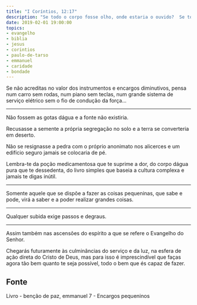```yaml
---
title: "I Coríntios, 12:17"
description: "Se todo o corpo fosse olho, onde estaria o ouvido?  Se todo ele fosse ouvido, onde o olfato? – Paulo"
date: 2019-02-01 19:00:00
topics: 
- evangelho
- biblia
- jesus
- corintios
- paulo-de-tarso
- emmanuel
- caridade
- bondade
---
```


Se não acreditas no valor dos instrumentos e encargos diminutivos, pensa num
carro sem rodas, num piano sem teclas, num grande sistema de serviço elétrico
sem o fio de condução da força... 

***

Não fossem as gotas dágua e a fonte não existiria.

Recusasse a semente a própria segregação no solo e a terra se converteria em
deserto.

Não se resignasse a pedra com o próprio anonimato nos alicerces e um edifício
seguro jamais se colocaria de pé.

Lembra-te da poção medicamentosa que te suprime a dor, do corpo dágua pura que
te dessedenta, do livro simples que baseia a cultura complexa e jamais te digas
inútil. 

***

Somente aquele que se dispõe a fazer as coisas pequeninas, que sabe e pode, virá
a saber e a poder realizar grandes coisas. 

***

Qualquer subida exige passos e degraus. 

***

Assim também nas ascensões do espírito a que se refere o Evangelho do Senhor.

Chegarás futuramente às culminâncias do serviço e da luz, na esfera de ação
direta do Cristo de Deus, mas para isso é imprescindível que faças agora tão bem
quanto te seja possível, todo o bem que és capaz de fazer.

## Fonte
Livro - benção de paz, emmanuel
7 - Encargos pequeninos 

